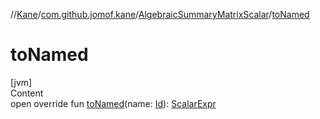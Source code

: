 //[Kane](../../index.md)/[com.github.jomof.kane](../index.md)/[AlgebraicSummaryMatrixScalar](index.md)/[toNamed](to-named.md)



# toNamed  
[jvm]  
Content  
open override fun [toNamed](to-named.md)(name: [Id](../../com.github.jomof.kane.impl/index.md#%5Bcom.github.jomof.kane.impl%2FId%2F%2F%2FPointingToDeclaration%2F%5D%2FClasslikes%2F-355281819)): [ScalarExpr](../-scalar-expr/index.md)  



